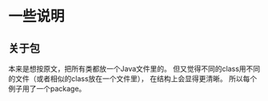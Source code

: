 # 一些说明

## 关于包
本来是想按原文，把所有类都放一个Java文件里的。
但又觉得不同的class用不同的文件（或者相似的class放在一个文件里），
在结构上会显得更清晰。
所以每个例子用了一个package。